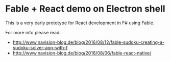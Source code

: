 # Fable + React demo on Electron shell

This is a very early prototype for React development in F# using Fable.

For more info please read:
  * http://www.navision-blog.de/blog/2016/08/12/fable-sudoku-creating-a-sudoku-solver-app-with-f
  * http://www.navision-blog.de/blog/2016/08/06/fable-react-native/ 